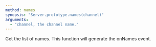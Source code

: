 ```yaml
---
method: names
synopsis: "Server.prototype.names(channel)"
arguments:
  - "channel, the channel name."
---
```


Get the list of names. This function will generate the onNames event.
